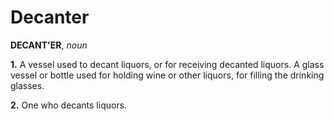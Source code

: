 # Decanter

**DECANT'ER**, _noun_

**1.** A vessel used to decant liquors, or for receiving decanted liquors. A glass vessel or bottle used for holding wine or other liquors, for filling the drinking glasses.

**2.** One who decants liquors.